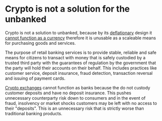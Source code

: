 # Crypto is not a solution for the unbanked

Crypto is not a solution to unbanked, because by its [deflationary](../concepts/deflationary.md) design it [cannot function as a currency](is-bitcoin-currency.md) therefore it is unusable as a scaleable means for purchasing goods and services.

The purpose of retail banking services is to provide stable, reliable and safe means for citizens to transact with money that is safely custodied by a trusted third party with the guarantees of regulation by the government that the party will hold their accounts on their behalf. This includes practices like customer service, deposit insurance, fraud detection, transaction reversal and issuing of payment cards.

[Crypto exchanges](../concepts/crypto-exchange.md) cannot function as banks because the do not custody customer deposits and have no deposit insurance. This pushes unnecessary counterparty risk down to consumers and in the event of fraud, insolvency or market shocks customers may be left with no access to their "deposits". This is an unnecessary risk that is strictly worse than traditional banking products.